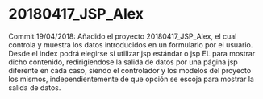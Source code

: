# 20180417_JSP_Alex

Commit 19/04/2018: Añadido el proyecto 20180417_JSP_Alex, el cual controla y muestra los datos introducidos en un formulario por el usuario. Desde el index podrá elegirse si utilizar jsp estándar o jsp EL para mostrar dicho contenido, redirigiendose la salida de datos por una página jsp diferente en cada caso, siendo el controlador y los modelos del proyecto los mismos, independientemente de que opción se escoja para mostrar la salida de datos.